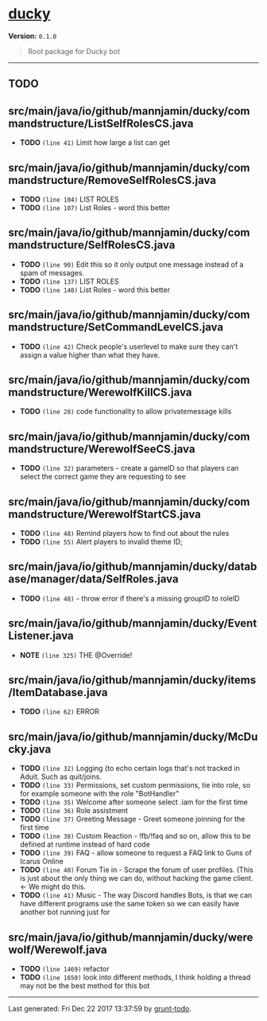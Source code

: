 # [ducky]( https://github.com/IANetworks/Ducky-Mc-Duckerson#readme )

**Version:** `0.1.0`

> Root package for Ducky bot

* * *

## TODO

## src/main/java/io/github/mannjamin/ducky/commandstructure/ListSelfRolesCS.java

-  **TODO** `(line 41)`  Limit how large a list can get

## src/main/java/io/github/mannjamin/ducky/commandstructure/RemoveSelfRolesCS.java

-  **TODO** `(line 104)`  LIST ROLES
-  **TODO** `(line 107)`  List Roles - word this better

## src/main/java/io/github/mannjamin/ducky/commandstructure/SelfRolesCS.java

-  **TODO** `(line 90)`  Edit this so it only output one message instead of a spam of messages.
-  **TODO** `(line 137)`  LIST ROLES
-  **TODO** `(line 140)`  List Roles - word this better

## src/main/java/io/github/mannjamin/ducky/commandstructure/SetCommandLevelCS.java

-  **TODO** `(line 42)`  Check people's userlevel to make sure they can't assign a value higher than what they have.

## src/main/java/io/github/mannjamin/ducky/commandstructure/WerewolfKillCS.java

-  **TODO** `(line 28)`  code functionality to allow privatemessage kills

## src/main/java/io/github/mannjamin/ducky/commandstructure/WerewolfSeeCS.java

-  **TODO** `(line 32)`  parameters - create a gameID so that players can select the correct game they are requesting to see

## src/main/java/io/github/mannjamin/ducky/commandstructure/WerewolfStartCS.java

-  **TODO** `(line 48)`  Remind players how to find out about the rules
-  **TODO** `(line 55)`  Alert players to invalid theme ID;

## src/main/java/io/github/mannjamin/ducky/database/manager/data/SelfRoles.java

-  **TODO** `(line 48)`  - throw error if there's a missing groupID to roleID

## src/main/java/io/github/mannjamin/ducky/EventListener.java

-  **NOTE** `(line 325)`  THE @Override!

## src/main/java/io/github/mannjamin/ducky/items/ItemDatabase.java

-  **TODO** `(line 62)`  ERROR

## src/main/java/io/github/mannjamin/ducky/McDucky.java

-  **TODO** `(line 32)`  Logging (to echo certain logs that's not tracked in Aduit. Such as quit/joins.
-  **TODO** `(line 33)`  Permissions, set custom permissions, tie into role, so for example someone with the role "BotHandler" 
-  **TODO** `(line 35)`  Welcome after someone select .iam for the first time
-  **TODO** `(line 36)`  Role assistment 
-  **TODO** `(line 37)`  Greeting Message - Greet someone joinning for the first time  
-  **TODO** `(line 38)`  Custom Reaction - !fb/!faq and so on, allow this to be defined at runtime instead of hard code
-  **TODO** `(line 39)`  FAQ - allow someone to request a FAQ link to Guns of Icarus Online   
-  **TODO** `(line 40)`  Forum Tie in - Scrape the forum of user profiles. (This is just about the only thing we can do, without hacking the game client.  <- We might do this.
-  **TODO** `(line 41)`  Music - The way Discord handles Bots, is that we can have different programs use the same token so we can easily have another bot running just for 

## src/main/java/io/github/mannjamin/ducky/werewolf/Werewolf.java

-  **TODO** `(line 1469)`  refactor
-  **TODO** `(line 1650)`  look into different methods, I think holding a thread may not be the best method for this bot


* * *

Last generated: Fri Dec 22 2017 13:37:59 by [grunt-todo](https://github.com/leny/grunt-todo).
